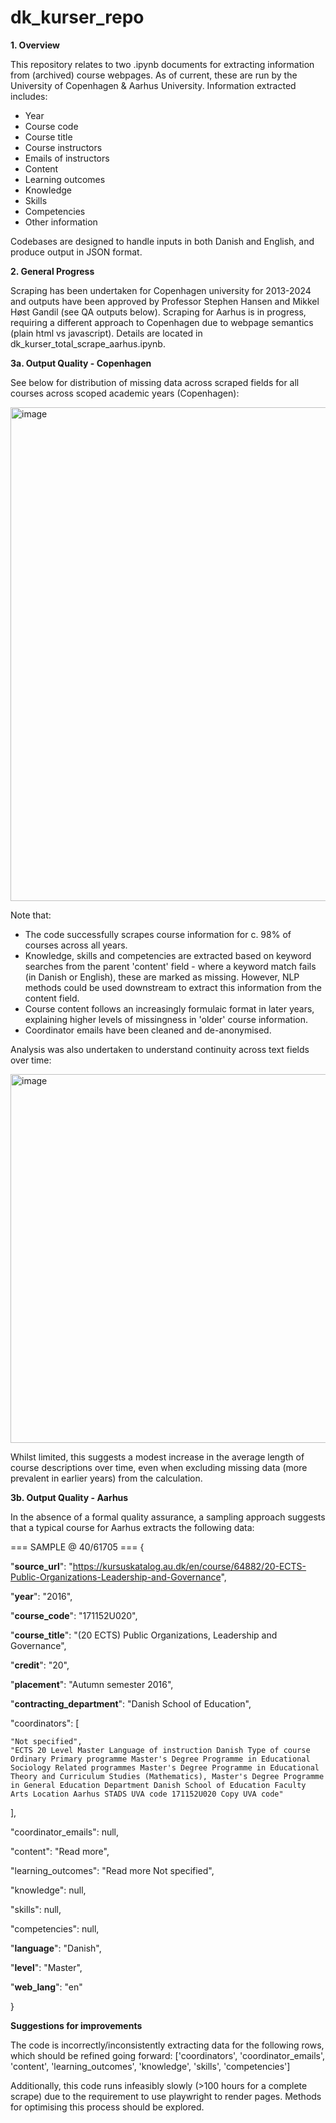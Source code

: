 # dk_kurser_repo

**1. Overview**

This repository relates to two .ipynb documents for extracting information from (archived) course webpages. As of current, these are run by the University of Copenhagen & Aarhus University. Information extracted includes:

- Year
- Course code
- Course title
- Course instructors
- Emails of instructors
- Content
- Learning outcomes
- Knowledge
- Skills
- Competencies
- Other information

Codebases are designed to handle inputs in both Danish and English, and produce output in JSON format.

**2. General Progress**

Scraping has been undertaken for Copenhagen university for 2013-2024 and outputs have been approved by Professor Stephen Hansen and Mikkel Høst Gandil (see QA outputs below). Scraping for Aarhus is in progress, requiring a different approach to Copenhagen due to webpage semantics (plain html vs javascript). Details are located in dk_kurser_total_scrape_aarhus.ipynb.

**3a. Output Quality - Copenhagen**

See below for distribution of missing data across scraped fields for all courses across scoped academic years (Copenhagen):

<img width="1392" height="790" alt="image" src="https://github.com/user-attachments/assets/dcf7e301-efab-4565-be67-fa47616bfe4e" />

Note that:

- The code successfully scrapes course information for c. 98% of courses across all years.
- Knowledge, skills and competencies are extracted based on keyword searches from the parent 'content' field - where a keyword match fails (in Danish or English), these are marked as missing. However, NLP methods could be used downstream to extract this information from the content field.
- Course content follows an increasingly formulaic format in later years, explaining higher levels of missingness in 'older' course information.
- Coordinator emails have been cleaned and de-anonymised.

Analysis was also undertaken to understand continuity across text fields over time:

<img width="1177" height="590" alt="image" src="https://github.com/user-attachments/assets/5b45be03-17d0-4589-834d-631b9a93db3b" />

Whilst limited, this suggests a modest increase in the average length of course descriptions over time, even when excluding missing data (more prevalent in earlier years) from the calculation.

**3b. Output Quality - Aarhus**

In the absence of a formal quality assurance, a sampling approach suggests that a typical course for Aarhus extracts the following data: 

=== SAMPLE @ 40/61705 ===
{

"**source_url**": "https://kursuskatalog.au.dk/en/course/64882/20-ECTS-Public-Organizations-Leadership-and-Governance",

"**year**": "2016",

"**course_code**": "171152U020",

"**course_title**": "(20 ECTS) Public Organizations, Leadership and Governance",

"**credit**": "20",

"**placement**": "Autumn semester 2016",

"**contracting_department**": "Danish School of Education",

"coordinators": [

    "Not specified",
    "ECTS 20 Level Master Language of instruction Danish Type of course Ordinary Primary programme Master's Degree Programme in Educational Sociology Related programmes Master's Degree Programme in Educational Theory and Curriculum Studies (Mathematics), Master's Degree Programme in General Education Department Danish School of Education Faculty Arts Location Aarhus STADS UVA code 171152U020 Copy UVA code"
  ],

"coordinator_emails": null,

"content": "Read more",

"learning_outcomes": "Read more Not specified",

"knowledge": null,

"skills": null,

"competencies": null,

"**language**": "Danish",

"**level**": "Master",

"**web_lang**": "en"

}

**Suggestions for improvements**

The code is incorrectly/inconsistently extracting data for the following rows, which should be refined going forward:
['coordinators', 'coordinator_emails', 'content', 'learning_outcomes', 'knowledge', 'skills', 'competencies']

Additionally, this code runs infeasibly slowly (>100 hours for a complete scrape) due to the requirement to use playwright to render pages. Methods for optimising this process should be explored.
